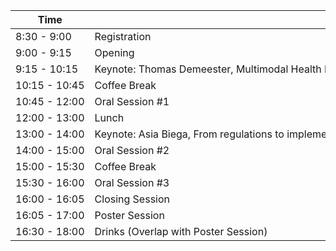 <div style="overflow-x:auto;">
<table style="white-space: nowrap;">
  <thead>
    <tr>
      <th>Time</th>
      <th>Section</th>
      <th>Where</th>
    </tr>
  </thead>
  <tbody>
    <tr>
      <td>8:30 - 9:00</td>
      <td>Registration</td>
      <td>Maria Montesorigebouw Building, MM00.029</td>
    </tr>
    <tr>
      <td>9:00 - 9:15</td>
      <td>Opening</td>
      <td>MM00.029</td>
    </tr>
    <tr>
      <td>9:15 - 10:15</td>
      <td>Keynote: Thomas Demeester, Multimodal Health Data: From Representation to Causal Understanding</td>
      <td>MM00.029</td>
    </tr>
    <tr>
      <td>10:15 - 10:45</td>
      <td>Coffee Break</td>
      <td>Grand Cafe Iris</td>
    </tr>
    <tr>
      <td>10:45 - 12:00</td>
      <td>Oral Session #1</td>
      <td>MM00.029</td>
    </tr>
    <tr>
      <td>12:00 - 13:00</td>
      <td>Lunch</td>
      <td>Grand Cafe Iris</td>
    </tr>
    <tr>
      <td>13:00 - 14:00</td>
      <td>Keynote: Asia Biega, From regulations to implementations: Building information access systems in the public interest</td>
      <td>MM00.029</td>
    </tr>
    <tr>
      <td>14:00 - 15:00</td>
      <td>Oral Session #2</td>
      <td>MM00.029</td>
    </tr>
    <tr>
      <td>15:00 - 15:30</td>
      <td>Coffee Break</td>
      <td>Grand Cafe Iris</td>
    </tr>
    <tr>
      <td>15:30 - 16:00</td>
      <td>Oral Session #3</td>
      <td>MM00.029</td>
    </tr>
    <tr>
      <td>16:00 - 16:05</td>
      <td>Closing Session</td>
      <td>MM00.029</td>
    </tr>
    <tr>
      <td>16:05 - 17:00</td>
      <td>Poster Session</td>
      <td>Grand Cafe Iris</td>
    </tr>
    <tr>
      <td>16:30 - 18:00</td>
      <td>Drinks (Overlap with Poster Session)</td>
      <td>Grand Cafe Iris</td>
    </tr>
  </tbody>
</table>
</div>
